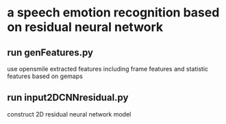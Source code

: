 # a speech emotion recognition based on residual neural network

## run genFeatures.py
use opensmile extracted features including frame features and statistic features based on gemaps
## run input2DCNNresidual.py
construct 2D residual neural network model